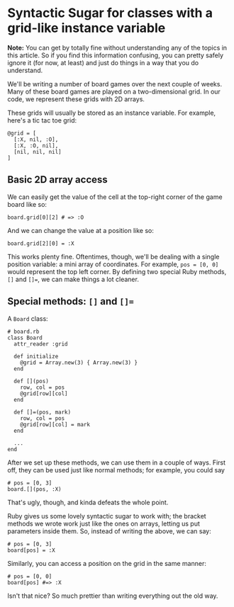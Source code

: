 # Syntactic Sugar for classes with a grid-like instance variable

**Note:** You can get by totally fine without understanding any of the
topics in this article. So if you find this information confusing, you
can pretty safely ignore it (for now, at least) and just do things in a
way that you do understand.

We'll be writing a number of board games over the next couple of weeks.
Many of these board games are played on a two-dimensional grid. In our
code, we represent these grids with 2D arrays.

These grids will usually be stored as an instance variable. For example,
here's a tic tac toe grid:

```
@grid = [
  [:X, nil, :O],
  [:X, :O, nil],
  [nil, nil, nil]
]
```

## Basic 2D array access

We can easily get the value of the cell at the top-right corner of the
game board like so:

```
board.grid[0][2] # => :O
```

And we can change the value at a position like so:

```
board.grid[2][0] = :X
```

This works plenty fine. Oftentimes, though, we'll be dealing with a single
position variable: a mini array of coordinates. For example, `pos = [0, 0]`
would represent the top left corner. By defining two special Ruby methods,
`[]` and `[]=`, we can make things a lot cleaner.

## Special methods: `[]` and `[]=`

A `Board` class:

```
# board.rb
class Board
  attr_reader :grid

  def initialize
    @grid = Array.new(3) { Array.new(3) }
  end

  def [](pos)
    row, col = pos
    @grid[row][col]
  end

  def []=(pos, mark)
    row, col = pos
    @grid[row][col] = mark
  end

  ...
end
```

After we set up these methods, we can use them in a couple of ways. First off,
they can be used just like normal methods; for example, you could say

```
# pos = [0, 3]
board.[](pos, :X)
```

That's ugly, though, and kinda defeats the whole point.

Ruby gives us some lovely syntactic sugar to work with; the bracket methods
we wrote work just like the ones on arrays, letting us put parameters inside
them. So, instead of writing the above, we can say:

```
# pos = [0, 3]
board[pos] = :X
```

Similarly, you can access a position on the grid in the same manner:

```
# pos = [0, 0]
board[pos] #=> :X
```

Isn't that nice? So much prettier than writing everything out
the old way.
